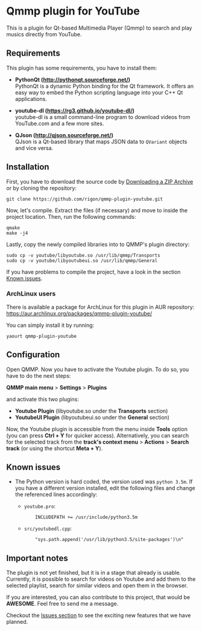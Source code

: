 # Qmmp plugin for YouTube
This is a plugin for Qt-based Multimedia Player (Qmmp) to search and play musics directly from YouTube.


## Requirements

This plugin has some requirements, you have to install them:

 - **PythonQt (http://pythonqt.sourceforge.net/)**<br>
   PythonQt is a dynamic Python binding for the Qt framework. It offers an easy way to embed the Python scripting language into your C++ Qt applications.

 - **youtube-dl (https://rg3.github.io/youtube-dl/)**<br>
   youtube-dl is a small command-line program to download videos from YouTube.com and a few more sites.

 - **QJson (http://qjson.sourceforge.net/)**<br>
   QJson is a Qt-based library that maps JSON data to `QVariant` objects and vice versa.


## Installation

First, you have to download the source code by [Downloading a ZIP Archive](https://github.com/rigon/qmmp-plugin-youtube/archive/master.zip) or by cloning the repository:

	git clone https://github.com/rigon/qmmp-plugin-youtube.git

Now, let's compile. Extract the files (if necessary) and move to inside the project location.
Then, run the following commands:

	qmake
	make -j4
	
Lastly, copy the newly compiled libraries into  to QMMP's plugin directory:

	sudo cp -v youtube/libyoutube.so /usr/lib/qmmp/Transports
	sudo cp -v youtube/libyoutubeui.so /usr/lib/qmmp/General

If you have problems to compile the project, have a look in the section [Known issues](#known-issues).


### ArchLinux users

There is available a package for ArchLinux for this plugin in AUR repository:
https://aur.archlinux.org/packages/qmmp-plugin-youtube/

You can simply install it by running:

	yaourt qmmp-plugin-youtube


## Configuration

Open QMMP. Now you have to activate the Youtube plugin.
To do so, you have to do the next steps:

**QMMP main menu** > **Settings** > **Plugins** 

and activate this two plugins:

 - **Youtube Plugin** (libyoutube.so under the **Transports** section)
 - **YoutubeUI Plugin** (libyoutubeui.so under the **General** section)

Now, the Youtube plugin is accessible from the menu inside **Tools** option (you can press **Ctrl + Y** for quicker access). Alternatively, you can search for the selected track from the **track's context menu** > **Actions** > **Search track** (or using the shortcut **Meta + Y**).


## Known issues

 - The Python version is hard coded, the version used was `python 3.5m`. If you have a different version installed, edit the following files and change the referenced lines accordingly:

   - `youtube.pro`:

			 INCLUDEPATH += /usr/include/python3.5m

   - `src/youtubedl.cpp`:

			 "sys.path.append('/usr/lib/python3.5/site-packages')\n"


## Important notes

The plugin is not yet finished, but it is in a stage that already is usable.
Currently, it is possible to search for videos on Youtube and add them to the selected playlist, search for similar videos and open them in the browser.

If you are interested, you can also contribute to this project, that would be **AWESOME**. Feel free to send me a message.

Checkout the [Issues section](https://github.com/rigon/qmmp-plugin-youtube/issues?q=is%3Aissue+is%3Aopen+label%3Aenhancement) to see the exciting new features that we have planned.
